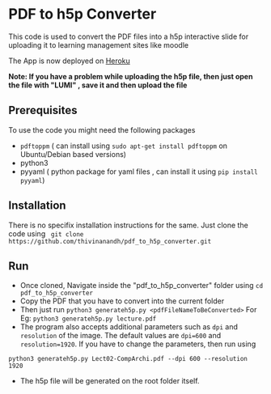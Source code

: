# PDF to h5p Converter 

This code is used to convert the PDF files into a h5p interactive slide for uploading it to learning management sites like moodle 

The App is now deployed on [Heroku](https://h5p2pdf.herokuapp.com)


**Note: If you have a problem while uploading the h5p file, then just open the file with "LUMI" , save it and then upload the file**

## Prerequisites 

To use the code you might need the following packages 
- `pdftoppm`   ( can install using `sudo apt-get install pdftoppm` on Ubuntu/Debian based versions)
- python3
- pyyaml ( python package for yaml files , can install it using `pip install pyyaml`)

## Installation

There is no specifix installation instructions for the same. Just clone the code using 
` git clone https://github.com/thivinanandh/pdf_to_h5p_converter.git` 



## Run

- Once cloned, Navigate inside the "pdf_to_h5p_converter" folder using `cd pdf_to_h5p_converter` 
- Copy the PDF that you have to convert into the current folder 
- Then just run `python3 generateh5p.py <pdfFileNameToBeConverted>` 
    For Eg:
        ```
        python3 generateh5p.py lecture.pdf
        ```
- The program also accepts additional parameters such as `dpi` and `resolution` of the image. The default values are `dpi=600` and `resolution=1920`. If you have to change the parameters, then run using 
```
python3 generateh5p.py Lect02-CompArchi.pdf --dpi 600 --resolution 1920
```
- The h5p file will be generated on the root folder itself.


